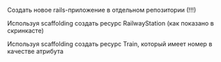 Создать новое rails-приложение в отдельном репозитории (!!!)

Используя scaffolding создать ресурс RailwayStation (как показано в скринкасте)

Используя scaffolding создать ресурс Train, который имеет номер в качестве атрибута
